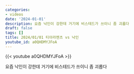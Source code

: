 ```yaml
---
categories:
- videos
date: '2024-01-01'
description: 요즘 낙인이 강한데 거기에 비스테드가 쓰이니 좀 괴롭다
draft: false
tags: []
title: 2024/01/01 티아라멘츠 vs 낙인
youtube_id: a0QHDMYJFoA
---
```



{{< youtube a0QHDMYJFoA >}}

요즘 낙인이 강한데 거기에 비스테드가 쓰이니 좀 괴롭다